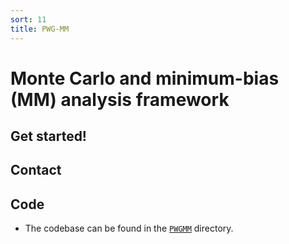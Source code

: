 ```yaml
---
sort: 11
title: PWG-MM
---
```


# Monte Carlo and minimum-bias (MM) analysis framework

## Get started!

## Contact

## Code

- The codebase can be found in the
[`PWGMM`](https://github.com/AliceO2Group/O2Physics/tree/master/PWGMM) directory.
